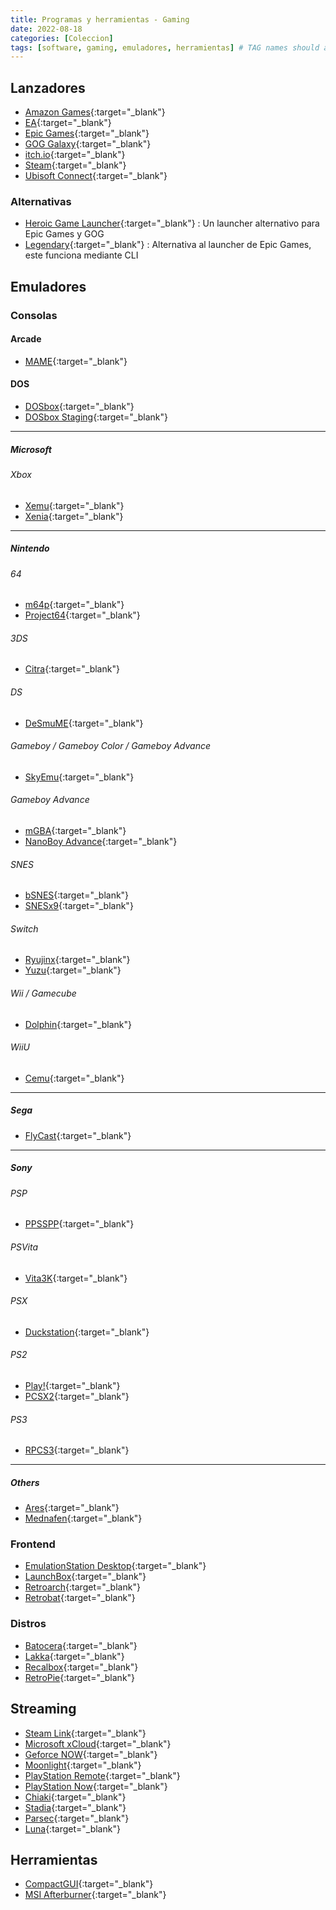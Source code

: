 ```yaml
---
title: Programas y herramientas - Gaming
date: 2022-08-18
categories: [Coleccion]
tags: [software, gaming, emuladores, herramientas] # TAG names should always be lowercase
---
```


## Lanzadores

- [Amazon Games](https://gaming.amazon.com/amazon-games-app){:target="\_blank"}
- [EA](https://www.ea.com/es-es/ea-app-beta){:target="\_blank"}
- [Epic Games](https://store.steampowered.com/about/){:target="\_blank"}
- [GOG Galaxy](https://www.gog.com/galaxy){:target="\_blank"}
- [itch.io](https://itch.io/app){:target="\_blank"}
- [Steam](https://store.steampowered.com/about/){:target="\_blank"}
- [Ubisoft Connect](https://ubisoftconnect.com/es-ES/){:target="\_blank"}

### Alternativas

- [Heroic Game Launcher](https://heroicgameslauncher.com/){:target="\_blank"}
  : Un launcher alternativo para Epic Games y GOG
- [Legendary](https://github.com/derrod/legendary){:target="\_blank"}
  : Alternativa al launcher de Epic Games, este funciona mediante CLI

## Emuladores

### Consolas

#### Arcade

- [MAME](https://www.mamedev.org/){:target="\_blank"}

#### DOS

- [DOSbox](https://www.dosbox.com/){:target="\_blank"}
- [DOSbox Staging](https://github.com/dosbox-staging/dosbox-staging){:target="\_blank"}

---

##### Microsoft

###### Xbox

- [Xemu](https://xemu.app/){:target="\_blank"}
- [Xenia](https://github.com/xenia-project/xenia){:target="\_blank"}

---

##### Nintendo

###### 64

- [m64p](https://m64p.github.io/){:target="\_blank"}
- [Project64](https://www.pj64-emu.com/){:target="\_blank"}

###### 3DS

- [Citra](https://citra-emu.org/){:target="\_blank"}

###### DS

- [DeSmuME](https://desmume.org/){:target="\_blank"}

###### Gameboy / Gameboy Color / Gameboy Advance

- [SkyEmu](https://github.com/skylersaleh/SkyEmu){:target="\_blank"}

###### Gameboy Advance

- [mGBA](https://mgba.io/){:target="\_blank"}
- [NanoBoy Advance](https://github.com/nba-emu/NanoBoyAdvance){:target="\_blank"}

###### SNES

- [bSNES](https://github.com/bsnes-emu/bsnes){:target="\_blank"}
- [SNESx9](https://www.snes9x.com/){:target="\_blank"}

###### Switch

- [Ryujinx](https://ryujinx.org/){:target="\_blank"}
- [Yuzu](https://yuzu-emu.org/){:target="\_blank"}

###### Wii / Gamecube

- [Dolphin](https://es.dolphin-emu.org/?cr=es){:target="\_blank"}

###### WiiU

- [Cemu](https://cemu.info/){:target="\_blank"}

---

##### Sega

- [FlyCast](https://github.com/flyinghead/flycast){:target="\_blank"}

---

##### Sony

###### PSP

- [PPSSPP](https://www.ppsspp.org/){:target="\_blank"}

###### PSVita

- [Vita3K](https://vita3k.org/){:target="\_blank"}

###### PSX

- [Duckstation](https://github.com/stenzek/duckstation){:target="\_blank"}

###### PS2

- [Play!](https://purei.org/){:target="\_blank"}
- [PCSX2](https://pcsx2.net/){:target="\_blank"}

###### PS3

- [RPCS3](https://rpcs3.net/){:target="\_blank"}

---

##### Others

- [Ares](https://ares-emu.net/){:target="\_blank"}
- [Mednafen](https://mednafen.github.io/){:target="\_blank"}

### Frontend

- [EmulationStation Desktop](https://www.es-de.org/){:target="\_blank"}
- [LaunchBox](https://www.launchbox-app.com/){:target="\_blank"}
- [Retroarch](https://www.retroarch.com/){:target="\_blank"}
- [Retrobat](https://www.retrobat.ovh/dl_en.html){:target="\_blank"}

### Distros

- [Batocera](https://batocera.org/){:target="\_blank"}
- [Lakka](http://www.lakka.tv/){:target="\_blank"}
- [Recalbox](https://www.recalbox.com/es/){:target="\_blank"}
- [RetroPie](https://retropie.org.uk/){:target="\_blank"}

## Streaming

- [Steam Link](https://store.steampowered.com/app/353380/Steam_Link/){:target="\_blank"}
- [Microsoft xCloud](https://www.xbox.com/es-ES/xbox-game-pass/cloud-gaming){:target="\_blank"}
- [Geforce NOW](https://www.nvidia.com/en-us/geforce-now/download/){:target="\_blank"}
- [Moonlight](https://moonlight-stream.org/){:target="\_blank"}
- [PlayStation Remote](https://remoteplay.dl.playstation.net/remoteplay/lang/al/){:target="\_blank"}
- [PlayStation Now](https://www.playstation.com/es-es/support/subscriptions/ps-plus-pc/){:target="\_blank"}
- [Chiaki](https://git.sr.ht/~thestr4ng3r/chiaki){:target="\_blank"}
- [Stadia](https://stadia.google.com/games){:target="\_blank"}
- [Parsec](https://parsec.app/cloud-gaming){:target="\_blank"}
- [Luna](https://www.amazon.com/luna/landing-page){:target="\_blank"}

## Herramientas

- [CompactGUI](https://github.com/IridiumIO/CompactGUI){:target="\_blank"}
- [MSI Afterburner](https://www.msi.com/Landing/afterburner/graphics-cards){:target="\_blank"}
